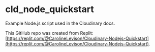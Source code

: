 # cld_node_quickstart
Example Node.js script used in the Cloudinary docs.

This GitHub repo was created from Replit: [https://replit.com/@CarolineLevison/Cloudinary-Nodejs-Quickstart](https://replit.com/@CarolineLevison/Cloudinary-Nodejs-Quickstart).
